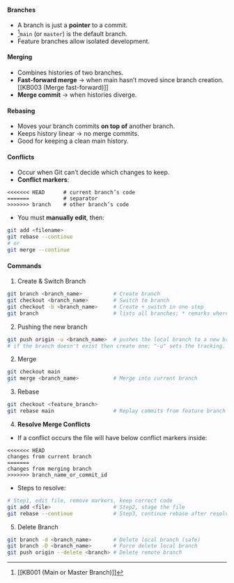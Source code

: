 #### **Branches**
- A branch is just a **pointer** to a commit.
- [^1]`main` (or `master`) is the default branch.
- Feature branches allow isolated development.

#### **Merging**
- Combines histories of two branches.
- **Fast-forward merge** → when main hasn’t moved since branch creation.[[KB003 (Merge fast-forward)]]
- **Merge commit** → when histories diverge.

#### **Rebasing**
- Moves your branch commits **on top of** another branch.
- Keeps history linear → no merge commits.
- Good for keeping a clean main history.

#### **Conflicts**
- Occur when Git can’t decide which changes to keep.
- **Conflict markers**:

```plaintext
<<<<<<< HEAD      # current branch’s code
=======           # separator
>>>>>>> branch    # other branch’s code
```
- You must **manually edit**, then:
```bash
git add <filename>
git rebase --continue
# or
git merge --continue
```

#### **Commands**
1. Create & Switch Branch
```bash
git branch <branch_name>          # Create branch
git checkout <branch_name>        # Switch to branch
git checkout -b <branch_name>     # Create + switch in one step
git branch                        # lists all branches; * remarks where you are
```
2. Pushing the new branch
```bash
git push origin -u <branch_name>  # pushes the local branch to a new branch.
# if the branch doesn't exist then create one; "-u" sets the tracking.
```
2. Merge
```bash
git checkout main
git merge <branch_name>           # Merge into current branch
```
3. Rebase
```bash
git checkout <feature_branch>
git rebase main                   # Replay commits from feature branch on top of main
```
4. **Resolve Merge Conflicts**
- If a conflict occurs the file will have below conflict markers inside:
```
<<<<<<< HEAD
changes from current branch
=======
changes from merging branch
>>>>>>> branch_name_or_commit_id
```
- Steps to resolve:
```bash
# Step1, edit file, remove markers, keep correct code
git add <file>                    # Step2, stage the file
git rebase --continue             # Step3, continue rebase after resolving
```
5. Delete Branch
```bash
git branch -d <branch_name>       # Delete local branch (safe)
git branch -D <branch_name>       # Force delete local branch
git push origin --delete <branch> # Delete remote branch
```

[^1]: [[KB001 (Main or Master Branch)]]
